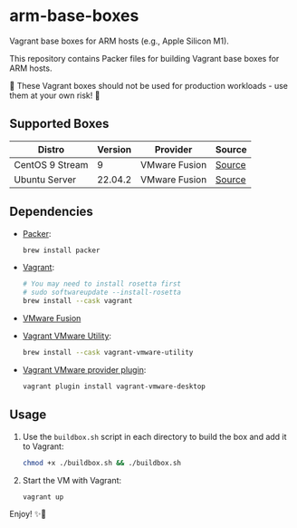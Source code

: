 # arm-base-boxes

Vagrant base boxes for ARM hosts (e.g., Apple Silicon M1).

This repository contains Packer files for building Vagrant base boxes for ARM hosts.

🚨 These Vagrant boxes should not be used for production workloads - use them at your own risk! 🚨

## Supported Boxes

| Distro          | Version | Provider      | Source                        |
| --------------- | ------- | ------------- | ----------------------------- |
| CentOS 9 Stream | 9       | VMware Fusion | [Source](centos-9)            |
| Ubuntu Server   | 22.04.2 | VMware Fusion | [Source](ubuntu-server-22.04) |

## Dependencies

- [Packer](https://www.packer.io/):

    ```bash
    brew install packer
    ```

- [Vagrant](https://www.vagrantup.com/):

    ```bash
    # You may need to install rosetta first
    # sudo softwareupdate --install-rosetta
    brew install --cask vagrant
    ```

- [VMware Fusion](https://www.vmware.com/products/fusion.html)
- [Vagrant VMware Utility](https://formulae.brew.sh/cask/vagrant-vmware-utility):

    ```bash
    brew install --cask vagrant-vmware-utility
    ```

- [Vagrant VMware provider plugin](https://developer.hashicorp.com/vagrant/docs/providers/vmware/installation):

    ```bash
    vagrant plugin install vagrant-vmware-desktop
    ```

## Usage

1. Use the `buildbox.sh` script in each directory to build the box and add it to Vagrant:

   ```bash
   chmod +x ./buildbox.sh && ./buildbox.sh
   ```

2. Start the VM with Vagrant:

   ```bash
   vagrant up
   ```

Enjoy! ✨🚀
